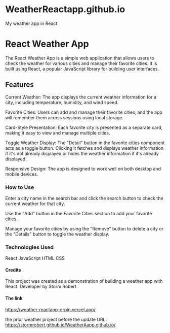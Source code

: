 # WeatherReactapp.github.io
My weather app in React

# React Weather App
The React Weather App is a simple web application that allows users to check the weather for various cities and manage their favorite cities. It is built using React, a popular JavaScript library for building user interfaces.

## Features
Current Weather: The app displays the current weather information for a city, including temperature, humidity, and wind speed.

Favorite Cities: Users can add and manage their favorite cities, and the app will remember them across sessions using local storage.

Card-Style Presentation: Each favorite city is presented as a separate card, making it easy to view and manage multiple cities.

Toggle Weather Display: The "Detail" button in the favorite cities component acts as a toggle button. Clicking it fetches and displays weather information if it's not already displayed or hides the weather information if it's already displayed.

Responsive Design: The app is designed to work well on both desktop and mobile devices.


### How to Use
Enter a city name in the search bar and click the search button to check the current weather for that city.

Use the "Add" button in the Favorite Cities section to add your favorite cities.

Manage your favorite cities by using the "Remove" button to delete a city or the "Details" button to toggle the weather display.

### Technologies Used
React
JavaScript
HTML
CSS

#### Credits
This project was created as a demonstration of building a weather app with React. 
Developer by Storm Robert .

#### The link
https://weather-reactapp-orpin.vercel.app/

the prior weather project before the update URL: https://stormrobert.github.io/WeatherAapp.github.io/





